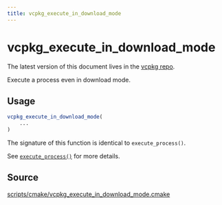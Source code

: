 ```yaml
---
title: vcpkg_execute_in_download_mode
---
```


# vcpkg_execute_in_download_mode

The latest version of this document lives in the [vcpkg repo](https://github.com/Microsoft/vcpkg/blob/master/docs/maintainers/vcpkg_execute_in_download_mode.md).

Execute a process even in download mode.

## Usage
```cmake
vcpkg_execute_in_download_mode(
    ...
)
```

The signature of this function is identical to `execute_process()`.

See [`execute_process()`] for more details.

[`execute_process()`]: https://cmake.org/cmake/help/latest/command/execute_process.html

## Source
[scripts/cmake/vcpkg\_execute\_in\_download\_mode.cmake](https://github.com/Microsoft/vcpkg/blob/master/scripts/cmake/vcpkg_execute_in_download_mode.cmake)

